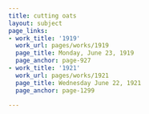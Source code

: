 ```yaml
---
title: cutting oats
layout: subject
page_links:
- work_title: '1919'
  work_url: pages/works/1919
  page_title: Monday, June 23, 1919
  page_anchor: page-927
- work_title: '1921'
  work_url: pages/works/1921
  page_title: Wednesday June 22, 1921
  page_anchor: page-1299

---
```


